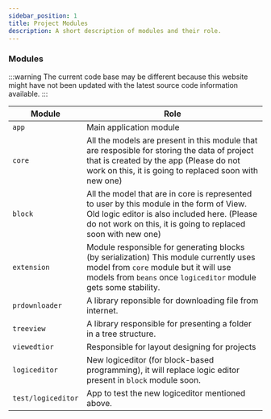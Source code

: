 ```yaml
---
sidebar_position: 1
title: Project Modules
description: A short description of modules and their role.
---
```


### Modules

:::warning
The current code base may be different because this website might have not been updated with the latest source code information available.
:::

| Module           | Role                                        |
| --------------- | ------------------------------------------- |
| `app`      | Main application module       |
| `core`      | All the models are present in this module that are resposible for storing the data of project that is created by the app (Please do not work on this, it is going to replaced soon with new one)    |
| `block`      | All the model that are in core is represented to user by this module in the form of View. Old logic editor is also included here. (Please do not work on this, it is going to replaced soon with new one)           |
| `extension`      | Module responsible for generating blocks (by serialization) This module currently uses model from `core` module but it will use models from `beans` once `logiceditor` module gets some stability. |
| `prdownloader`      | A library reponsible for downloading file from internet. |
| `treeview`      | A library responsible for presenting a folder in a tree structure. |
| `viewedtior`      | Responsible for layout designing for projects |
| `logiceditor`      | New logiceditor (for block-based programming), it will replace logic editor present in `block` module soon.    |
| `test/logiceditor`      | App to test the new logiceditor mentioned above.    |
